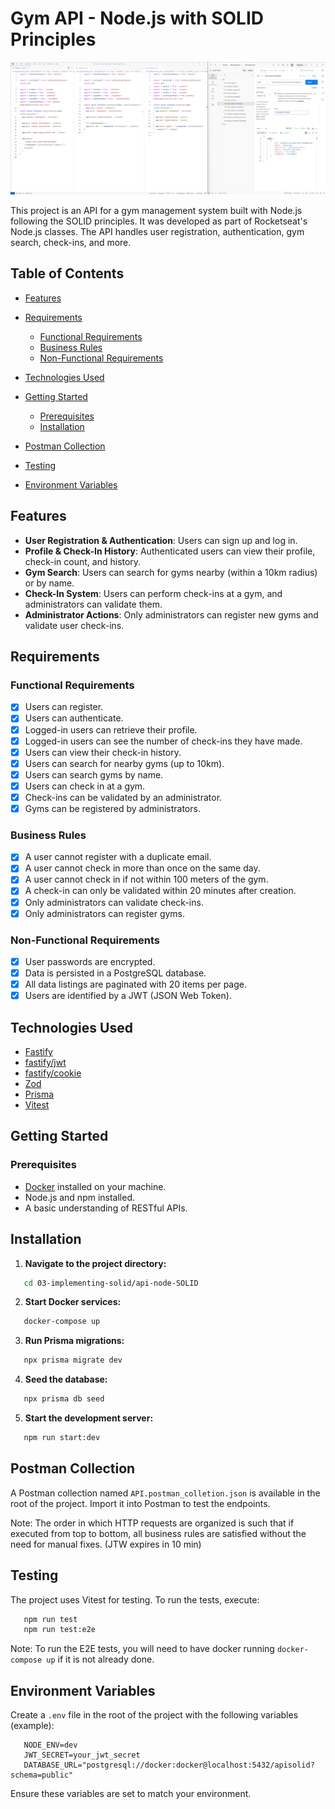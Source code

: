 # Gym API - Node.js with SOLID Principles

![API Screenshot](screenshots/image.png)

This project is an API for a gym management system built with Node.js following the SOLID principles. It was developed as part of Rocketseat's Node.js classes. The API handles user registration, authentication, gym search, check-ins, and more.

## Table of Contents

-  [Features](#features)
-  [Requirements](#requirements)

   -  [Functional Requirements](#functional-requirements)
   -  [Business Rules](#business-rules)
   -  [Non-Functional Requirements](#non-functional-requirements)

-  [Technologies Used](#technologies-used)
-  [Getting Started](#getting-started)

   -  [Prerequisites](#prerequisites)
   -  [Installation](#installation)

-  [Postman Collection](#postman-collection)
-  [Testing](#testing)
-  [Environment Variables](#environment-variables)

## Features

-  **User Registration & Authentication**: Users can sign up and log in.
-  **Profile & Check-In History**: Authenticated users can view their profile, check-in count, and history.
-  **Gym Search**: Users can search for gyms nearby (within a 10km radius) or by name.
-  **Check-In System**: Users can perform check-ins at a gym, and administrators can validate them.
-  **Administrator Actions**: Only administrators can register new gyms and validate user check-ins.

## Requirements

### Functional Requirements

-  [x] Users can register.
-  [x] Users can authenticate.
-  [x] Logged-in users can retrieve their profile.
-  [x] Logged-in users can see the number of check-ins they have made.
-  [x] Users can view their check-in history.
-  [x] Users can search for nearby gyms (up to 10km).
-  [x] Users can search gyms by name.
-  [x] Users can check in at a gym.
-  [x] Check-ins can be validated by an administrator.
-  [x] Gyms can be registered by administrators.

### Business Rules

-  [x] A user cannot register with a duplicate email.
-  [x] A user cannot check in more than once on the same day.
-  [x] A user cannot check in if not within 100 meters of the gym.
-  [x] A check-in can only be validated within 20 minutes after creation.
-  [x] Only administrators can validate check-ins.
-  [x] Only administrators can register gyms.

### Non-Functional Requirements

-  [x] User passwords are encrypted.
-  [x] Data is persisted in a PostgreSQL database.
-  [x] All data listings are paginated with 20 items per page.
-  [x] Users are identified by a JWT (JSON Web Token).

## Technologies Used

-  [Fastify](https://www.fastify.io/)
-  [fastify/jwt](https://github.com/fastify/fastify-jwt)
-  [fastify/cookie](https://github.com/fastify/fastify-cookie)
-  [Zod](https://zod.dev/)
-  [Prisma](https://www.prisma.io/)
-  [Vitest](https://vitest.dev/)

## Getting Started

### Prerequisites

-  [Docker](https://www.docker.com/) installed on your machine.
-  Node.js and npm installed.
-  A basic understanding of RESTful APIs.

## Installation

1. **Navigate to the project directory:**

```bash
   cd 03-implementing-solid/api-node-SOLID
```

2. **Start Docker services:**

```bash
   docker-compose up
```

3. **Run Prisma migrations:**

```bash
   npx prisma migrate dev
```

4. **Seed the database:**

```bash
   npx prisma db seed
```

5. **Start the development server:**

```bash
   npm run start:dev
```

## Postman Collection

A Postman collection named `API.postman_colletion.json` is available in the root of the project. Import it into Postman to test the endpoints.

Note: The order in which HTTP requests are organized is such that if executed from top to bottom, all business rules are satisfied without the need for manual fixes. (JTW expires in 10 min)

## Testing

The project uses Vitest for testing. To run the tests, execute:

```bash
   npm run test
   npm run test:e2e
```

Note: To run the E2E tests, you will need to have docker running `docker-compose up` if it is not already done.

## Environment Variables

Create a `.env` file in the root of the project with the following variables (example):

```env
   NODE_ENV=dev
   JWT_SECRET=your_jwt_secret
   DATABASE_URL="postgresql://docker:docker@localhost:5432/apisolid?schema=public"
```

Ensure these variables are set to match your environment.
